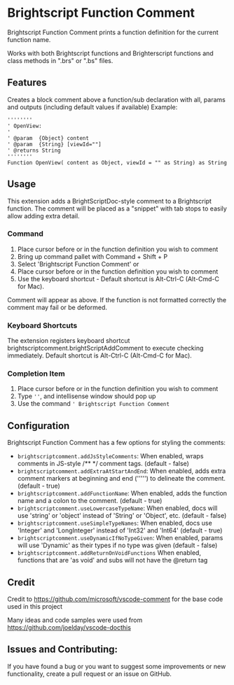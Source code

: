 # Brightscript Function Comment

Brightscript Function Comment prints a function definition for the current function name.

Works with both Brightscript functions and Brighterscript functions and class methods in ".brs" or ".bs" files.

## Features

Creates a block comment above a function/sub declaration with all, params and outputs (including default values if available)
Example:

    ''''''''
    ' OpenView:
    '
    ' @param  {Object} content
    ' @param  {String} [viewId=""]
    ' @returns String
    ''''''''
    Function OpenView( content as Object, viewId = "" as String) as String

## Usage

This extension adds a BrightScriptDoc-style comment to a Brightscript function. The comment will be placed as a "snippet" with tab stops to easily allow adding extra detail.

### Command

1. Place cursor before or in the function definition you wish to comment
2. Bring up command pallet with Command + Shift + P
3. Select 'Brightscript Function Comment'
   or
4. Place cursor before or in the function definition you wish to comment
5. Use the keyboard shortcut - Default shortcut is Alt-Ctrl-C (Alt-Cmd-C for Mac).

Comment will appear as above.
If the function is not formatted correctly the comment may fail or be deformed.

### Keyboard Shortcuts

The extension registers keyboard shortcut brightscriptcomment.brightScriptAddComment to execute checking immediately. Default shortcut is Alt-Ctrl-C (Alt-Cmd-C for Mac).

### Completion Item

1. Place cursor before or in the function definition you wish to comment
2. Type `''`, and intellisense window should pop up
3. Use the command `' Brightscript Function Comment`

## Configuration

Brightscript Function Comment has a few options for styling the comments:

- `brightscriptcomment.addJsStyleComments`:
  When enabled, wraps comments in JS-style /\*\* \*/ comment tags. (default - false)
- `brightscriptcomment.addExtraAtStartAndEnd`:
  When enabled, adds extra comment markers at beginning and end (''''') to delineate the comment. (default - true)
- `brightscriptcomment.addFunctionName`:
  When enabled, adds the function name and a colon to the comment. (default - true)
- `brightscriptcomment.useLowercaseTypeName`:
  When enabled, docs will use 'string' or 'object' instead of 'String' or 'Object', etc. (default - false)
- `brightscriptcomment.useSimpleTypeNames`:
  When enabled, docs use 'Integer' and 'LongInteger' instead of 'Int32' and 'Int64' (default - true)
- `brightscriptcomment.useDynamicIfNoTypeGiven`:
  When enabled, params will use 'Dynamic' as their types if no type was given (default - false)
- `brightscriptcomment.addReturnOnVoidFunctions`
  When enabled, functions that are 'as void' and subs will not have the @return tag

## Credit

Credit to https://github.com/microsoft/vscode-comment for the base code used in this project

Many ideas and code samples were used from https://github.com/joelday/vscode-docthis

## Issues and Contributing:

If you have found a bug or you want to suggest some improvements or new functionality, create a pull request or an issue on GitHub.
